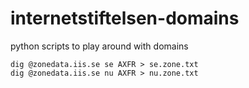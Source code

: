 # internetstiftelsen-domains

python scripts to play around with domains

```
dig @zonedata.iis.se se AXFR > se.zone.txt
dig @zonedata.iis.se nu AXFR > nu.zone.txt
```
